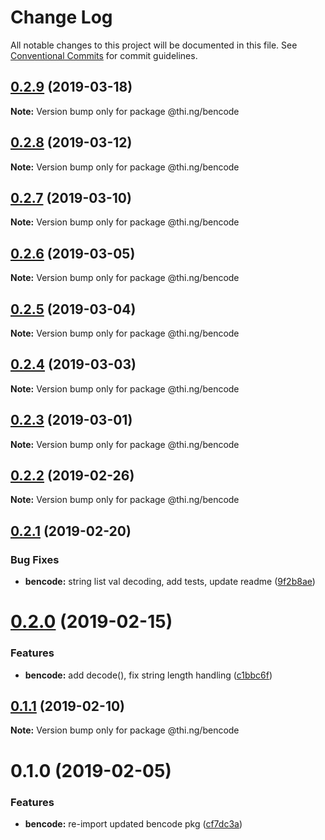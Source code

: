 # Change Log

All notable changes to this project will be documented in this file.
See [Conventional Commits](https://conventionalcommits.org) for commit guidelines.

## [0.2.9](https://github.com/thi-ng/umbrella/compare/@thi.ng/bencode@0.2.8...@thi.ng/bencode@0.2.9) (2019-03-18)

**Note:** Version bump only for package @thi.ng/bencode





## [0.2.8](https://github.com/thi-ng/umbrella/compare/@thi.ng/bencode@0.2.7...@thi.ng/bencode@0.2.8) (2019-03-12)

**Note:** Version bump only for package @thi.ng/bencode





## [0.2.7](https://github.com/thi-ng/umbrella/compare/@thi.ng/bencode@0.2.6...@thi.ng/bencode@0.2.7) (2019-03-10)

**Note:** Version bump only for package @thi.ng/bencode





## [0.2.6](https://github.com/thi-ng/umbrella/compare/@thi.ng/bencode@0.2.5...@thi.ng/bencode@0.2.6) (2019-03-05)

**Note:** Version bump only for package @thi.ng/bencode





## [0.2.5](https://github.com/thi-ng/umbrella/compare/@thi.ng/bencode@0.2.4...@thi.ng/bencode@0.2.5) (2019-03-04)

**Note:** Version bump only for package @thi.ng/bencode





## [0.2.4](https://github.com/thi-ng/umbrella/compare/@thi.ng/bencode@0.2.3...@thi.ng/bencode@0.2.4) (2019-03-03)

**Note:** Version bump only for package @thi.ng/bencode





## [0.2.3](https://github.com/thi-ng/umbrella/compare/@thi.ng/bencode@0.2.2...@thi.ng/bencode@0.2.3) (2019-03-01)

**Note:** Version bump only for package @thi.ng/bencode





## [0.2.2](https://github.com/thi-ng/umbrella/compare/@thi.ng/bencode@0.2.1...@thi.ng/bencode@0.2.2) (2019-02-26)

**Note:** Version bump only for package @thi.ng/bencode





## [0.2.1](https://github.com/thi-ng/umbrella/compare/@thi.ng/bencode@0.2.0...@thi.ng/bencode@0.2.1) (2019-02-20)


### Bug Fixes

* **bencode:** string list val decoding, add tests, update readme ([9f2b8ae](https://github.com/thi-ng/umbrella/commit/9f2b8ae))





# [0.2.0](https://github.com/thi-ng/umbrella/compare/@thi.ng/bencode@0.1.1...@thi.ng/bencode@0.2.0) (2019-02-15)


### Features

* **bencode:** add decode(), fix string length handling ([c1bbc6f](https://github.com/thi-ng/umbrella/commit/c1bbc6f))





## [0.1.1](https://github.com/thi-ng/umbrella/compare/@thi.ng/bencode@0.1.0...@thi.ng/bencode@0.1.1) (2019-02-10)

**Note:** Version bump only for package @thi.ng/bencode





# 0.1.0 (2019-02-05)


### Features

* **bencode:** re-import updated bencode pkg ([cf7dc3a](https://github.com/thi-ng/umbrella/commit/cf7dc3a))
